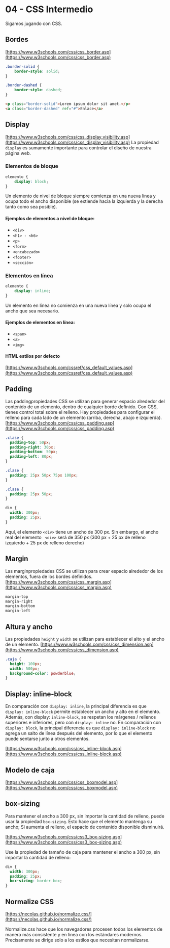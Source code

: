 # 04 - CSS Intermedio
Sigamos jugando con CSS.

## Bordes
[https://www.w3schools.com/css/css_border.asp](https://www.w3schools.com/css/css_border.asp)

```css
.border-solid {
    border-style: solid;
}

.border-dashed {
    border-style: dashed;
}
```

```html
<p class="border-solid">Lorem ipsum dolor sit amet.</p>
<a class="border-dashed" ref="#">Enlace</a>
```

## Display
[https://www.w3schools.com/css/css_display_visibility.asp](https://www.w3schools.com/css/css_display_visibility.asp)
La propiedad ``display`` es sumamente importante para controlar el diseño de nuestra página web.

### Elementos de bloque
```css
elemento {
    display: block;
}
```
Un elemento de nivel de bloque siempre comienza en una nueva línea y ocupa todo el ancho disponible (se extiende hacia la izquierda y la derecha tanto como sea posible).

#### Ejemplos de elementos a nivel de bloque:
* ``<div>``
* ``<h1> - <h6>``
* ``<p>``
* ``<form>``
* ``<encabezado>``
* ``<footer>``
* ``<sección>``

### Elementos en línea
```css
elemento {
    display: inline;
}
```
Un elemento en línea no comienza en una nueva línea y solo ocupa el ancho que sea necesario.

#### Ejemplos de elementos en línea:
* ``<span>``
* ``<a>``
* ``<img>``

#### HTML estilos por defecto
[https://www.w3schools.com/cssref/css_default_values.asp](https://www.w3schools.com/cssref/css_default_values.asp)

## Padding
Las paddingpropiedades CSS se utilizan para generar espacio alrededor del contenido de un elemento, dentro de cualquier borde definido.
Con CSS, tienes control total sobre el relleno. Hay propiedades para configurar el relleno para cada lado de un elemento (arriba, derecha, abajo e izquierda).
[https://www.w3schools.com/css/css_padding.asp](https://www.w3schools.com/css/css_padding.asp)

```css
.clase {
  padding-top: 50px;
  padding-right: 30px;
  padding-bottom: 50px;
  padding-left: 80px;
}
```

```css
.clase {
  padding: 25px 50px 75px 100px;
}
```

```css
.clase {
  padding: 25px 50px;
}
```

```css
div {
  width: 300px;
  padding: 25px;
}
```
Aquí, el elemento ``<div>`` tiene un ancho de 300 px. Sin embargo, el ancho real del elemento `` <div>`` será de 350 px (300 px + 25 px de relleno izquierdo + 25 px de relleno derecho)


## Margin
Las marginpropiedades CSS se utilizan para crear espacio alrededor de los elementos, fuera de los bordes definidos.
[https://www.w3schools.com/css/css_margin.asp](https://www.w3schools.com/css/css_margin.asp)

```css
margin-top
margin-right
margin-bottom
margin-left
```

## Altura y ancho
Las propiedades ``height`` y ``width`` se utilizan para establecer el alto y el ancho de un elemento.
[https://www.w3schools.com/css/css_dimension.asp](https://www.w3schools.com/css/css_dimension.asp)

```css
.caja {
  height: 100px;
  width: 500px;
  background-color: powderblue;
}
```

## Display: inline-block
En comparación con ``display: inline``, la principal diferencia es que ``display: inline-block`` permite establecer un ancho y alto en el elemento.
Además, con display: ``inline-block``, se respetan los márgenes / rellenos superiores e inferiores, pero con ``display: inline`` no.
En comparación con ``display: block``, la principal diferencia es que ``display: inline-block`` no agrega un salto de línea después del elemento, por lo que el elemento puede sentarse junto a otros elementos.

[https://www.w3schools.com/css/css_inline-block.asp](https://www.w3schools.com/css/css_inline-block.asp)


## Modelo de caja
[https://www.w3schools.com/css/css_boxmodel.asp](https://www.w3schools.com/css/css_boxmodel.asp)


<!-- Ver antes los anchos para conocer box -->
## box-sizing
Para mantener el ancho a 300 px, sin importar la cantidad de relleno, puede usar la propiedad ``box-sizing``. Esto hace que el elemento mantenga su ancho; Si aumenta el relleno, el espacio de contenido disponible disminuirá.

[https://www.w3schools.com/css/css3_box-sizing.asp](https://www.w3schools.com/css/css3_box-sizing.asp)

Use la propiedad de tamaño de caja para mantener el ancho a 300 px, sin importar la cantidad de relleno:
```css
div {
  width: 300px;
  padding: 25px;
  box-sizing: border-box;
}
```

## Normalize CSS
[https://necolas.github.io/normalize.css/](https://necolas.github.io/normalize.css/)

Normalize.css hace que los navegadores procesen todos los elementos de manera más consistente y en línea con los estándares modernos. Precisamente se dirige solo a los estilos que necesitan normalizarse.